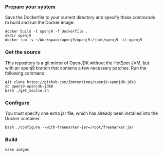 
### Prepare your system

Save the Dockerfile to your current directory and specify these commands to build and run the Docker image:

```
docker build -t openj9 -f Dockerfile .
mkdir openj9
docker run -v ~/Workspace/openj9/openj9:/root/openj9 -it openj9
```


### Get the source

This repository is a git mirror of OpenJDK without the HotSpot JVM, but with an openj9 branch that contains a few necessary patches. Run the following command:

```
git clone https://github.com/ibmruntimes/openj9-openjdk-jdk8
cd openj9-openjdk-jdk8
bash ./get_source.sh

```


### Configure

You must specify one extra jar file, which has already been installed into the Docker container.

```
bash ./configure --with-freemarker-jar=/root/freemarker.jar
```


### Build

```
make images
```

